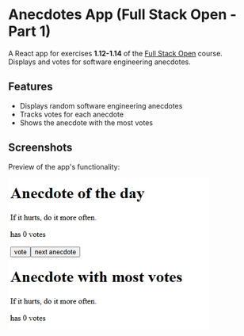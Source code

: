 # Anecdotes App (Full Stack Open - Part 1)

A React app for exercises **1.12-1.14** of the [Full Stack Open](https://fullstackopen.com) course.  
Displays and votes for software engineering anecdotes.

## Features
- Displays random software engineering anecdotes
- Tracks votes for each anecdote
- Shows the anecdote with the most votes

## Screenshots

Preview of the app's functionality:

![App Screenshot](./preview/screenshot.png)